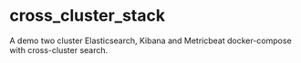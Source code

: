# cross_cluster_stack
A demo two cluster Elasticsearch, Kibana and Metricbeat docker-compose with cross-cluster search.
